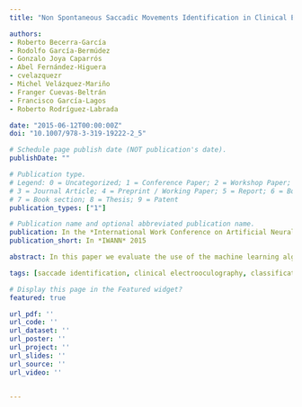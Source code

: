 ```yaml
---
title: "Non Spontaneous Saccadic Movements Identification in Clinical Electrooculography Using Machine Learning"

authors:
- Roberto Becerra-García
- Rodolfo García-Bermúdez
- Gonzalo Joya Caparrós
- Abel Fernández-Higuera
- cvelazquezr
- Michel Velázquez-Mariño
- Franger Cuevas-Beltrán
- Francisco García-Lagos
- Roberto Rodríguez-Labrada

date: "2015-06-12T00:00:00Z"
doi: "10.1007/978-3-319-19222-2_5"

# Schedule page publish date (NOT publication's date).
publishDate: ""

# Publication type.
# Legend: 0 = Uncategorized; 1 = Conference Paper; 2 = Workshop Paper;
# 3 = Journal Article; 4 = Preprint / Working Paper; 5 = Report; 6 = Book; 
# 7 = Book section; 8 = Thesis; 9 = Patent
publication_types: ["1"]

# Publication name and optional abbreviated publication name.
publication: In the *International Work Conference on Artificial Neural Networks*, IWANN 2015, Palma de Mallorca, Spain
publication_short: In *IWANN* 2015

abstract: In this paper we evaluate the use of the machine learning algorithms Support Vector Machines, K-Nearest Neighbors, CART decision trees and Naive Bayes to identify non spontaneous saccades in clinical electrooculography tests. Our approach tries to solve problems like the use of manually established thresholds present in classical methods like identification by velocity threshold (I-VT) or identification by dispersion threshold (I-DT). We propose a modification to an adaptive threshold estimation algorithm for detecting signal impulses without the need of any user input. Also, a set of features were selected to take advantage of intrinsic characteristics of clinical electrooculography tests. The models were evaluated with signals recorded to subjects affected by Spinocerebellar Ataxia type 2 (SCA2). Results obtained by the algorithm shows accuracies over 97%, recalls over 97% and precisions over 91% for the four models evaluated.

tags: [saccade identification, clinical electrooculography, classification]

# Display this page in the Featured widget?
featured: true

url_pdf: ''
url_code: ''
url_dataset: ''
url_poster: ''
url_project: ''
url_slides: ''
url_source: ''
url_video: ''


---
```

